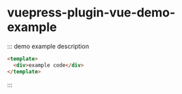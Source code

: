 # vuepress-plugin-vue-demo-example

::: demo example description

```html {2}
<template>
  <div>example code</div>
</template>
```

:::